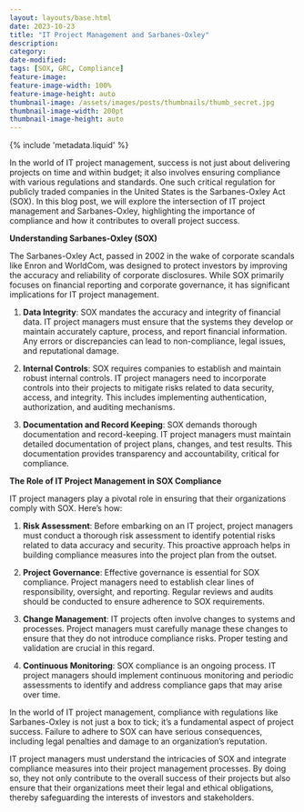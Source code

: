 ```yaml
---
layout: layouts/base.html
date: 2023-10-23
title: "IT Project Management and Sarbanes-Oxley"
description: 
category: 
date-modified:
tags: [SOX, GRC, Compliance]
feature-image: 
feature-image-width: 100%
feature-image-height: auto
thumbnail-image: /assets/images/posts/thumbnails/thumb_secret.jpg
thumbnail-image-width: 200pt
thumbnail-image-height: auto
---
```


{% include 'metadata.liquid' %}

In the world of IT project management, success is not just about delivering projects on time and within budget; it also involves ensuring compliance with various regulations and standards. One such critical regulation for publicly traded companies in the United States is the Sarbanes-Oxley Act (SOX). In this blog post, we will explore the intersection of IT project management and Sarbanes-Oxley, highlighting the importance of compliance and how it contributes to overall project success.

**Understanding Sarbanes-Oxley (SOX)**

The Sarbanes-Oxley Act, passed in 2002 in the wake of corporate scandals like Enron and WorldCom, was designed to protect investors by improving the accuracy and reliability of corporate disclosures. While SOX primarily focuses on financial reporting and corporate governance, it has significant implications for IT project management.

1. **Data Integrity**: SOX mandates the accuracy and integrity of financial data. IT project managers must ensure that the systems they develop or maintain accurately capture, process, and report financial information. Any errors or discrepancies can lead to non-compliance, legal issues, and reputational damage.

2. **Internal Controls**: SOX requires companies to establish and maintain robust internal controls. IT project managers need to incorporate controls into their projects to mitigate risks related to data security, access, and integrity. This includes implementing authentication, authorization, and auditing mechanisms.

3. **Documentation and Record Keeping**: SOX demands thorough documentation and record-keeping. IT project managers must maintain detailed documentation of project plans, changes, and test results. This documentation provides transparency and accountability, critical for compliance.

**The Role of IT Project Management in SOX Compliance**

IT project managers play a pivotal role in ensuring that their organizations comply with SOX. Here’s how:

1. **Risk Assessment**: Before embarking on an IT project, project managers must conduct a thorough risk assessment to identify potential risks related to data accuracy and security. This proactive approach helps in building compliance measures into the project plan from the outset.

2. **Project Governance**: Effective governance is essential for SOX compliance. Project managers need to establish clear lines of responsibility, oversight, and reporting. Regular reviews and audits should be conducted to ensure adherence to SOX requirements.

3. **Change Management**: IT projects often involve changes to systems and processes. Project managers must carefully manage these changes to ensure that they do not introduce compliance risks. Proper testing and validation are crucial in this regard.

4. **Continuous Monitoring**: SOX compliance is an ongoing process. IT project managers should implement continuous monitoring and periodic assessments to identify and address compliance gaps that may arise over time.

In the world of IT project management, compliance with regulations like Sarbanes-Oxley is not just a box to tick; it’s a fundamental aspect of project success. Failure to adhere to SOX can have serious consequences, including legal penalties and damage to an organization’s reputation.

IT project managers must understand the intricacies of SOX and integrate compliance measures into their project management processes. By doing so, they not only contribute to the overall success of their projects but also ensure that their organizations meet their legal and ethical obligations, thereby safeguarding the interests of investors and stakeholders.